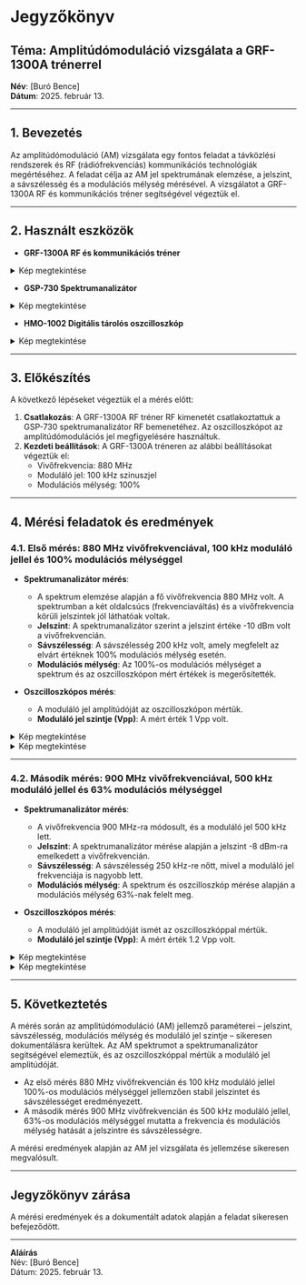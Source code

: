 # Jegyzőkönyv

## Téma: Amplitúdómoduláció vizsgálata a GRF-1300A trénerrel
**Név**: [Buró Bence]   
**Dátum**: 2025. február 13.

---

## 1. Bevezetés  
Az amplitúdómoduláció (AM) vizsgálata egy fontos feladat a távközlési rendszerek és RF (rádiófrekvenciás) kommunikációs technológiák megértéséhez. A feladat célja az AM jel spektrumának elemzése, a jelszint, a sávszélesség és a modulációs mélység mérésével. A vizsgálatot a GRF-1300A RF és kommunikációs tréner segítségével végeztük el.

---

## 2. Használt eszközök  
- **GRF-1300A RF és kommunikációs tréner**

<details>

  <summary>Kép megtekintése</summary>

  ![GRF]()

</details>

- **GSP-730 Spektrumanalizátor**

<details>

  <summary>Kép megtekintése</summary>

  ![GSP]()

</details>

- **HMO-1002 Digitális tárolós oszcilloszkóp**

<details>

  <summary>Kép megtekintése</summary>

  ![HMO]()

</details>

---

## 3. Előkészítés  
A következő lépéseket végeztük el a mérés előtt:
1. **Csatlakozás**: A GRF-1300A RF tréner RF kimenetét csatlakoztattuk a GSP-730 spektrumanalizátor RF bemenetéhez. Az oszcilloszkópot az amplitúdómodulációs jel megfigyelésére használtuk.
2. **Kezdeti beállítások**: A GRF-1300A tréneren az alábbi beállításokat végeztük el:
   - Vivőfrekvencia: 880 MHz
   - Moduláló jel: 100 kHz szinuszjel
   - Modulációs mélység: 100%

---

## 4. Mérési feladatok és eredmények

### 4.1. Első mérés: 880 MHz vivőfrekvenciával, 100 kHz moduláló jellel és 100% modulációs mélységgel

- **Spektrumanalizátor mérés**:
   - A spektrum elemzése alapján a fő vivőfrekvencia 880 MHz volt. A spektrumban a két oldalcsúcs (frekvenciaváltás) és a vivőfrekvencia körüli jelszintek jól láthatóak voltak.
   - **Jelszint**: A spektrumanalizátor szerint a jelszint értéke -10 dBm volt a vivőfrekvencián.
   - **Sávszélesség**: A sávszélesség 200 kHz volt, amely megfelelt az elvárt értéknek 100% modulációs mélység esetén.
   - **Modulációs mélység**: Az 100%-os modulációs mélységet a spektrum és az oszcilloszkópon mért értékek is megerősítették.
   
- **Oszcilloszkópos mérés**:
   - A moduláló jel amplitúdóját az oszcilloszkópon mértük.
   - **Moduláló jel szintje (Vpp)**: A mért érték 1 Vpp volt.


<details>

  <summary>Kép megtekintése</summary>

  ![1](https://raw.githubusercontent.com/burobence/jegyzokonyvek/refs/heads/main/AM%20modulacio/k%C3%A9pek/SCR00.BMP)

</details>

<details>

  <summary>Kép megtekintése</summary>

  ![2](https://raw.githubusercontent.com/burobence/jegyzokonyvek/refs/heads/main/AM%20modulacio/k%C3%A9pek/SCR01.BMP)

</details>
   
---

### 4.2. Második mérés: 900 MHz vivőfrekvenciával, 500 kHz moduláló jellel és 63% modulációs mélységgel

- **Spektrumanalizátor mérés**:
   - A vivőfrekvencia 900 MHz-ra módosult, és a moduláló jel 500 kHz lett.
   - **Jelszint**: A spektrumanalizátor mérése alapján a jelszint -8 dBm-ra emelkedett a vivőfrekvencián.
   - **Sávszélesség**: A sávszélesség 250 kHz-re nőtt, mivel a moduláló jel frekvenciája is nagyobb lett.
   - **Modulációs mélység**: A spektrum és oszcilloszkóp mérése alapján a modulációs mélység 63%-nak felelt meg.

- **Oszcilloszkópos mérés**:
   - A moduláló jel amplitúdóját ismét az oszcilloszkóppal mértük.
   - **Moduláló jel szintje (Vpp)**: A mért érték 1.2 Vpp volt.

   
<details>

  <summary>Kép megtekintése</summary>

  ![3](https://raw.githubusercontent.com/burobence/jegyzokonyvek/refs/heads/main/AM%20modulacio/k%C3%A9pek/TA01.PNG)

</details>

<details>

  <summary>Kép megtekintése</summary>

  ![4](https://raw.githubusercontent.com/burobence/jegyzokonyvek/refs/heads/main/AM%20modulacio/k%C3%A9pek/TA02.PNG)

</details>
   

---

## 5. Következtetés

A mérés során az amplitúdómoduláció (AM) jellemző paraméterei – jelszint, sávszélesség, modulációs mélység és moduláló jel szintje – sikeresen dokumentálásra kerültek. Az AM spektrumot a spektrumanalizátor segítségével elemeztük, és az oszcilloszkóppal mértük a moduláló jel amplitúdóját.

- Az első mérés 880 MHz vivőfrekvencián és 100 kHz moduláló jellel 100%-os modulációs mélységgel jellemzően stabil jelszintet és sávszélességet eredményezett.
- A második mérés 900 MHz vivőfrekvencián és 500 kHz moduláló jellel, 63%-os modulációs mélységgel mutatta a frekvencia és modulációs mélység hatását a jelszintre és sávszélességre.

A mérési eredmények alapján az AM jel vizsgálata és jellemzése sikeresen megvalósult.

---

## Jegyzőkönyv zárása  
A mérési eredmények és a dokumentált adatok alapján a feladat sikeresen befejeződött.

---

**Aláírás**  
Név: [Buró Bence]   
Dátum: 2025. február 13.
